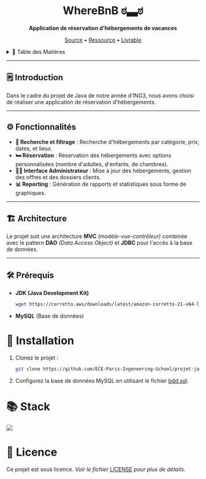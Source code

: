 <div align="center">

# WhereBnB ಠ▃ಠ

**Application de réservation d’hébergements de vacances**

[Source](https://boostcamp.omneseducation.com/course/view.php?id=377194) •
[Ressource](https://boostcamp.omneseducation.com/course/view.php?id=377194&section=2#tabs-tree-start) •
[Livrable](https://boostcamp.omneseducation.com/course/view.php?id=377194&section=4#tabs-tree-start)

</div>

<details>
    <summary>📖 Table des Matières</summary>
    <ol>
        <li><a href="#-introduction">Introduction</a></li>
        <li><a href="#-fonctionnalités">Fonctionnalités</a></li>
        <li><a href="#-architecture">Architecture</a></li>
        <li><a href="#-prérequis">Prérequis</a></li>
        <li><a href="#-installation">Installation</a></li>
        <li><a href="#-stack">Stack</a></li>
        <li><a href="#-licence">Licence</a></li>
        <li><a href="#-deadlines">Deadlines</a></li>
    </ol>
</details>

---

## 🗒️ Introduction

Dans le cadre du projet de Java de notre année d'ING3, nous avons choisi de réaliser une application de réservation d'hébergements.

---

## ⚙️ Fonctionnalités

- **🔎 Recherche et filtrage** : Recherche d'hébergements par catégorie, prix, dates, et lieux.
- **🛏️ Réservation** : Réservation des hébergements avec options personnalisées (nombre d'adultes, d'enfants, de chambres).
- **👨‍💼 Interface Administrateur** : Mise à jour des hébergements, gestion des offres et des dossiers clients.
- **📊 Reporting** : Génération de rapports et statistiques sous forme de graphiques.

---

## 🏗️ Architecture

Le projet suit une architecture **MVC** *(modèle-vue-contrôleur)* combinée avec le pattern **DAO** *(Data Access Object)* et **JDBC** pour l'accès à la base de données.

---

## 🛠️ Prérequis

- **JDK (Java Development Kit)**
  ```sh
  wget https://corretto.aws/downloads/latest/amazon-corretto-21-x64-linux-jdk.tar.gz
  ```

- **MySQL** (Base de données)

# 💾 Installation

1. Clonez le projet :
    ```sh
    git clone https://github.com/ECE-Paris-Ingeneering-School/projet-java-ing3-2025-1-5.git
    ```

2. Configurez la base de données MySQL en utilisant le fichier [bdd.sql](/src/bdd.sql).

# 📚 Stack
[![](https://skillicons.dev/icons?i=java,mysql)](https://skillicons.dev)

# 📜 Licence

Ce projet est sous licence.
*Voir le fichier* [LICENSE](/LICENSE) *pour plus de détails.*
